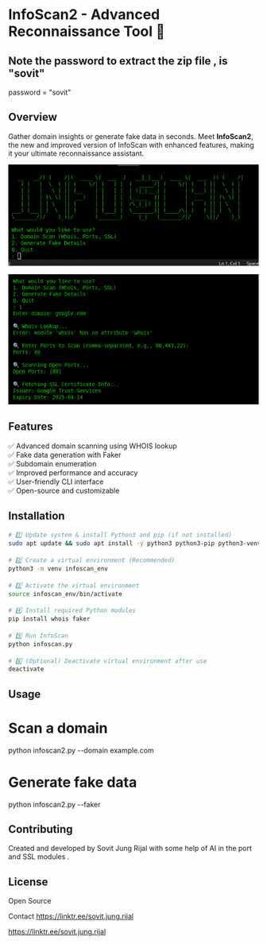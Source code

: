 # InfoScan2 - Advanced Reconnaissance Tool 🚀


## Note the password to extract the zip file , is "sovit"
password = "sovit"

## Overview
Gather domain insights or generate fake data in seconds. Meet **InfoScan2**, the new and improved version of InfoScan with enhanced features, making it your ultimate reconnaissance assistant.

![InfoScan Banner](infoscan.png)

![InfoScan Banner](infoscan1.png)

## Features
✅ Advanced domain scanning using WHOIS lookup  
✅ Fake data generation with Faker  
✅ Subdomain enumeration  
✅ Improved performance and accuracy  
✅ User-friendly CLI interface  
✅ Open-source and customizable  


## Installation
```bash
# 1️⃣ Update system & install Python3 and pip (if not installed)
sudo apt update && sudo apt install -y python3 python3-pip python3-venv

# 2️⃣ Create a virtual environment (Recommended)
python3 -m venv infoscan_env

# 3️⃣ Activate the virtual environment
source infoscan_env/bin/activate

# 4️⃣ Install required Python modules
pip install whois faker

# 5️⃣ Run InfoScan
python infoscan.py

# 6️⃣ (Optional) Deactivate virtual environment after use
deactivate
```

## Usage

# Scan a domain
python infoscan2.py --domain example.com

# Generate fake data
python infoscan2.py --faker

## Contributing
Created and developed by Sovit Jung Rijal with some help of AI in the port and SSL modules .


## License
Open Source 


Contact
https://linktr.ee/sovit.jung.rijal

https://linktr.ee/sovit.jung.rijal
